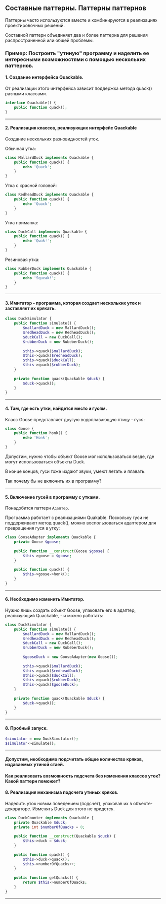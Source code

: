 ## Составные паттерны. Паттерны паттернов

Паттерны часто используются вместе и комбинируются в реализациях проектировочных решений.

Составной паттерн объединяет два и более паттерна для решения распространенной или общей проблемы.

### Пример: Построить "утиную" программу и наделить ее интересными возможностями с помощью нескольких паттернов.

#### 1. Создание интерфейса Quackable.
От реализации этого интерфейса зависит поддержка метода quack() разными классами.

```php
interface Quackable() {
    public function quack();
}
```
___

#### 2. Реализация классов, реализующих интерфейс Quackable
Создание нескольких разновидностей уток.

Обычная утка:
```php
class MallardDuck implements Quackable {
    public function quack() {
        echo 'Quack';
    }
}
```

Утка с красной головой:
```php
class RedheadDuck implements Quackable {
    public function quack() {
        echo 'Quack';
    }
}
```

Утка приманка:
```php
class DuckCall implements Quackable {
    public function quack() {
        echo 'Qwak!';
    }
}
```

Резиновая утка:
```php
class RubberDuck implements Quackable {
    public function quack() {
        echo 'Squeak!';
    }
}
```
___

#### 3. Имитатор - программа, которая создает нескольких уток и заставляет их крякать.
```php
class DuckSimulator {
    public function simulate() {
        $mallardDuck = new MallardDuck();
        $redheadDuck = new RedheadDuck();
        $duckCall = new DuckCall();
        $rubberDuck = new RubeberDuck();
        
        $this->quack($mallardDuck);
        $this->quack($redheadDuck);
        $this->quack($duckCall);
        $this->quack($rubberDuck);
    }
    
    private function quack(Quackable $duck) {
        $duck->quack();
    }
}
```
___

#### 4. Там, где есть утки, найдется место и гусям.
Класс Goose представляет другую водоплавающую птицу - гуся:
```php
class Goose {
    public function honk() {
        echo 'Honk';
    }
}
```

Допустим, нужно чтобы объект Goose мог использоваться везде, где могут использоваться объекты Duck.

В конце концов, гуси тоже издают звуки, умеют летать и плавать.

Так почему бы не включить их в программу?
___

#### 5. Включение гусей в программу с утками.
Понадобится паттерн `Адаптер`.

Программа работает с реализациями Quakable. Поскольку гуси не поддерживают метод quack(), можно воспользоваться
адаптером для превращения гуся в утку:
```php
class GooseAdapter implements Quackable {
    private Goose $goose;
    
    public function __construct(Goose $goose) {
        $this->goose = $goose;
    }
    
    public function quack() {
        $this->goose->honk();
    }
}
```
___

#### 6. Необходимо изменить Имитатор.
Нужно лишь создать объект Goose, упаковать его в адаптер, реализующий Quackable, - и можно работать:
```php
class DuckSimulator {
    public function simulate() {
        $mallardDuck = new MallardDuck();
        $redheadDuck = new RedheadDuck();
        $duckCall = new DuckCall();
        $rubberDuck = new RubeberDuck();
        
        $gooseDuck = new GooseAdapter(new Goose());
        
        $this->quack($mallardDuck);
        $this->quack($redheadDuck);
        $this->quack($duckCall);
        $this->quack($rubberDuck);
        $this->quack($gooseDuck);
    }
    
    private function quack(Quackable $duck) {
        $duck->quack();
    }
}
```
___

#### 8. Пробный запуск.
```php
$simulator = new DuckSimulator();
$simulator->simulate();
```
___

#### Допустим, необходимо подсчитать общее количество кряков, издаваемых утиной стаей. 

#### Как реализовать возможность подсчета без изменения классов уток? Какой паттерн поможет?

#### 8. Реализация механизма подсчета утиных кряков.
Наделить уток новым поведением (подсчет), упаковав их в объекте-декораторе. Изменять Duck для этого не придется.
```php
class DuckCounter implements Quackable {
    private Quackable $duck;
    private int $numberOfQuacks = 0;
    
    public function __construct(Quackable $duck) {
        $this->duck = $duck;
    }
    
    public function quack() {
        $this->duck->quack();
        $this->numberOfQuacks++;
    }
    
    public function getQuacks() {
        return $this->numberOfQuacks;
    }
}
```
___

####
####
####